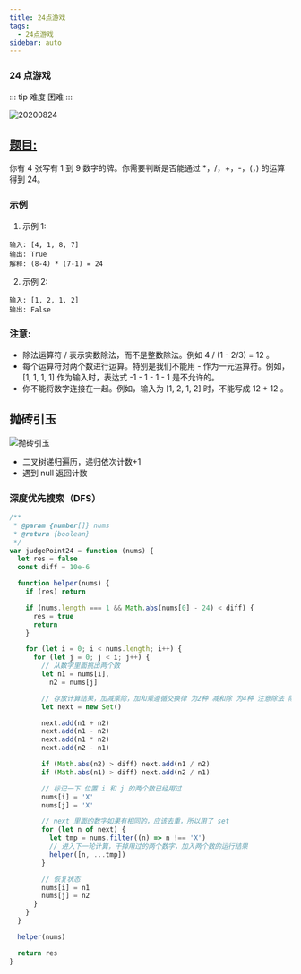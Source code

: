 ```yaml
---
title: 24点游戏
tags:
  - 24点游戏
sidebar: auto
---
```


### 24 点游戏

::: tip 难度
困难
:::

![20200824](http://qiniu.gaowenju.com/leecode/banner/20200824.jpg)

## [题目:](https://leetcode-cn.com/problems/24-game/)

你有 4 张写有 1 到 9 数字的牌。你需要判断是否能通过 \*，/，+，-，(，) 的运算得到 24。

### 示例

1. 示例 1:

```
输入: [4, 1, 8, 7]
输出: True
解释: (8-4) * (7-1) = 24
```

2. 示例 2:

```
输入: [1, 2, 1, 2]
输出: False
```

### 注意:

- 除法运算符 / 表示实数除法，而不是整数除法。例如 4 / (1 - 2/3) = 12 。
- 每个运算符对两个数进行运算。特别是我们不能用 - 作为一元运算符。例如，[1, 1, 1, 1] 作为输入时，表达式 -1 - 1 - 1 - 1 是不允许的。
- 你不能将数字连接在一起。例如，输入为 [1, 2, 1, 2] 时，不能写成 12 + 12 。

## 抛砖引玉

![抛砖引玉](http://qiniu.gaowenju.com/leecode/20200824.png)

- 二叉树递归遍历，递归依次计数+1
- 遇到 null 返回计数

### 深度优先搜索（DFS）

```javascript
/**
 * @param {number[]} nums
 * @return {boolean}
 */
var judgePoint24 = function (nums) {
  let res = false
  const diff = 10e-6

  function helper(nums) {
    if (res) return

    if (nums.length === 1 && Math.abs(nums[0] - 24) < diff) {
      res = true
      return
    }

    for (let i = 0; i < nums.length; i++) {
      for (let j = 0; j < i; j++) {
        // 从数字里面挑出两个数
        let n1 = nums[i],
          n2 = nums[j]

        // 存放计算结果，加减乘除，加和乘遵循交换律 为2种 减和除 为4种 注意除法 除数不能为0
        let next = new Set()

        next.add(n1 + n2)
        next.add(n1 - n2)
        next.add(n1 * n2)
        next.add(n2 - n1)

        if (Math.abs(n2) > diff) next.add(n1 / n2)
        if (Math.abs(n1) > diff) next.add(n2 / n1)

        // 标记一下 位置 i 和 j 的两个数已经用过
        nums[i] = 'X'
        nums[j] = 'X'

        // next 里面的数字如果有相同的，应该去重，所以用了 set
        for (let n of next) {
          let tmp = nums.filter((n) => n !== 'X')
          // 进入下一轮计算，干掉用过的两个数字，加入两个数的运行结果
          helper([n, ...tmp])
        }

        // 恢复状态
        nums[i] = n1
        nums[j] = n2
      }
    }
  }

  helper(nums)

  return res
}
```
